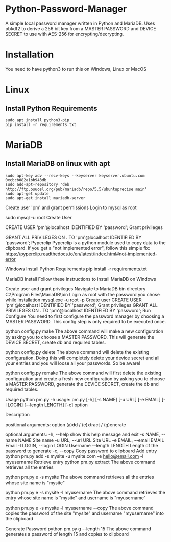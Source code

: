 # Python-Password-Manager
A simple local password manager written in Python and MariaDB. Uses pbkdf2 to derive a 256 bit key from a MASTER PASSWORD and DEVICE SECRET to use with AES-256 for encrypting/decrypting.

# Installation
You need to have python3 to run this on Windows, Linux or MacOS

# Linux

## Install Python Requirements
    sudo apt install python3-pip
    pip install -r requirements.txt
# MariaDB

## Install MariaDB on linux with apt

    sudo apt-key adv --recv-keys --keyserver keyserver.ubuntu.com 0xcbcb082a1bb943db
    sudo add-apt-repository 'deb http://ftp.osuosl.org/pub/mariadb/repo/5.5/ubuntuprecise main'
    sudo apt-get update
    sudo apt-get install mariadb-server
Create user 'pm' and grant permissions
Login to mysql as root

sudo mysql -u root
Create User

CREATE USER 'pm'@localhost IDENTIFIED BY 'password';
Grant privileges

GRANT ALL PRIVILEGES ON *.* TO 'pm'@localhost IDENTIFIED BY 'password';
Pyperclip
Pyperclip is a python module used to copy data to the clipboard. If you get a "not implemented error", follow this simple fix: https://pyperclip.readthedocs.io/en/latest/index.html#not-implemented-error

Windows
Install Python Requirements
pip install -r requirements.txt

MariaDB
Install
Follow these instructions to install MariaDB on Windows

Create user and grant privileges
Navigate to MariaDB bin directory
C:\Program Files\MariaDB\bin
Login as root with the password you chose while installation
mysql.exe -u root -p
Create user
CREATE USER 'pm'@localhost IDENTIFIED BY 'password';
Grant privileges
GRANT ALL PRIVILEGES ON *.* TO 'pm'@localhost IDENTIFIED BY 'password';
Run
Configure
You need to first configure the password manager by choosing a MASTER PASSWORD. This config step is only required to be executed once.

python config.py make
The above command will make a new configuration by asking you to choose a MASTER PASSWORD. This will generate the DEVICE SECRET, create db and required tables.

python config.py delete
The above command will delete the existing configuration. Doing this will completely delete your device secret and all your entries and you will loose all your passwords. So be aware!

python config.py remake
The above command will first delete the existing configuration and create a fresh new configuration by asking you to choose a MASTER PASSWORD, generate the DEVICE SECRET, create the db and required tables.

Usage
python pm.py -h
usage: pm.py [-h] [-s NAME] [-u URL] [-e EMAIL] [-l LOGIN] [--length LENGTH] [-c] option

Description

positional arguments:
  option                (a)dd / (e)xtract / (g)enerate

optional arguments:
  -h, --help            show this help message and exit
  -s NAME, --name NAME  Site name
  -u URL, --url URL     Site URL
  -e EMAIL, --email EMAIL
                        Email
  -l LOGIN, --login LOGIN
                        Username
  --length LENGTH       Length of the password to generate
  -c, --copy            Copy password to clipboard
Add entry
python pm.py add -s mysite -u mysite.com -e hello@email.com -l myusername
Retrieve entry
python pm.py extract
The above command retrieves all the entries

python pm.py e -s mysite
The above command retrieves all the entries whose site name is "mysite"

python pm.py e -s mysite -l myusername
The above command retrieves the entry whose site name is "mysite" and username is "myusername"

python pm.py e -s mysite -l myusername --copy
The above command copies the password of the site "mysite" and username "myusername" into the clipboard

Generate Password
python pm.py g --length 15
The above command generates a password of length 15 and copies to clipboard

